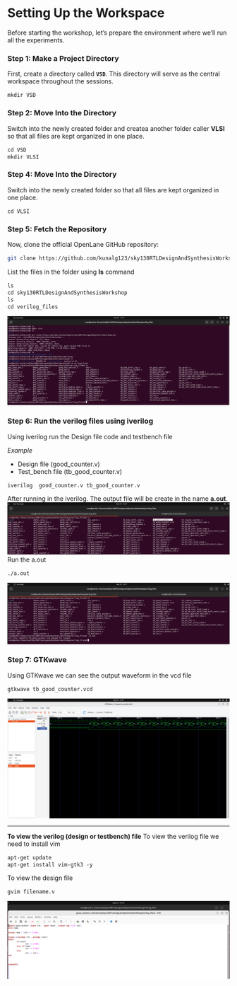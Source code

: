 # Setting Up the Workspace

Before starting the workshop, let’s prepare the environment where we’ll run all the experiments.

### Step 1: Make a Project Directory

First, create a directory called **`VSD`**.
This directory will serve as the central workspace throughout the sessions.

```
mkdir VSD
```

### Step 2: Move Into the Directory

Switch into the newly created folder and createa another folder caller **VLSI** so that all files are kept organized in one place.

```
cd VSD
mkdir VLSI
```
### Step 4: Move Into the Directory

Switch into the newly created folder so that all files are kept organized in one place.

```
cd VLSI
```

### Step 5: Fetch the Repository

Now, clone the official OpenLane GitHub repository:

```bash
git clone https://github.com/kunalg123/sky130RTLDesignAndSynthesisWorkshop.git
```
List the files in the folder using **ls** command
```
ls
cd sky130RTLDesignAndSynthesisWorkshop
ls
cd verilog_files
```
![gitclone](https://github.com/Muthukumarj-42/vsd-tapeout/blob/d599eae68919a34346f657b7544c31b71737f822/week-1%20/%20pictures/gitclone.png)

### Step 6: Run the verilog files using iverilog

Using iverilog run the Design file code and testbench file

*Example*
* Design file (good_counter.v)
* Test_bench file (tb_good_counter.v)
```
iverilog  good_counter.v tb_good_counter.v
```
After running in the iverilog. The output file will be create in the name **a.out**.
![aout](https://github.com/Muthukumarj-42/vsd-tapeout/blob/1f1f18ed05e939215ee4508279e827adf4c75730/week-1%20/%20pictures/aout.png)
Run the a.out
```
./a.out
```
![vcd](https://github.com/Muthukumarj-42/vsd-tapeout/blob/7a312a3936d6a91f6d279caf50d925375332c2a5/week-1%20/%20pictures/vcdfile.png)

### Step 7: GTKwave 

Using GTKwave we can see the output waveform in the vcd file
```
gtkwave tb_good_counter.vcd
```
![wave](https://github.com/Muthukumarj-42/vsd-tapeout/blob/604878e63b7c69fba573cec05b018ad20fd2bda2/week-1%20/%20pictures/wave.png)

---
**To view the verilog (design or testbench) file**
To view the verilog file we need to install vim 
```
apt-get update
apt-get install vim-gtk3 -y
```
To view the design file 
```
gvim filename.v
```
![gvim](https://github.com/Muthukumarj-42/vsd-tapeout/blob/01c03fd3547673fb5f0b851c830b850a7beda11b/week-1%20/%20pictures/gvim.png)

